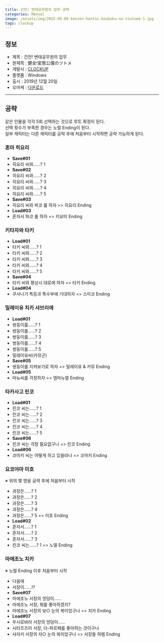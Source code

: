 ```yaml
---
title: 건전! 변태공무원의 업무 공략
categories: Manual
image: /assets/img/2025-05-06-kenzen-hentai-kouboku-no-tsutome-1.jpg
tags: clockup
---
```


## 정보

* 제목 : 건전! 변태공무원의 업무
* 원제목 : 健全!変態公僕のツトメ
* 개발사 : [CLOCKUP](/tags/clockup)
* 플랫폼 : Windows
* 출시 : 2019년 12월 20일
* 오마케 : [다운로드](/assets/omake/kenzen-hentai-kouboku-no-tsutome.zip)

---

## 공략

같은 인물을 각각 5회 선택하는 것으로 루트 확정이 된다.  
선택 횟수가 부족한 경우는 노멀 Ending이 된다.  
일부 캐릭터는 다른 캐릭터를 공략 후에 처음부터 시작하면 공략 가능하게 된다.  


### 혼마 히요리

* **Save#01**
* 히요리 씨와……? 1
* **Save#02**
* 히요리 씨와……? 2
* 히요리 씨와……? 3
* 히요리 씨와……? 4
* 히요리 씨와……? 5
* **Save#03**
* 히요리 씨와 파코 롤 하자 => 히요리 Ending
* **Load#03**
* 혼자서 파코 롤 하자 => 키요미 Ending

### 키타자와 타키
* **Load#01**
* 타키 씨와……? 1
* 타키 씨와……? 2
* 타키 씨와……? 3
* 타키 씨와……? 4
* 타키 씨와……? 5
* **Save#04**
* 타키 씨와 평상시 대로에 하자 => 타키 Ending
* **Load#04**
* 쿠사나기 특등과 특수부에 기대하자 => 스미코 Ending

### 밀레이유 치카 샤브리에

* **Load#01**
* 쌍둥이를……? 1
* 쌍둥이를……? 2
* 쌍둥이를……? 3
* 쌍둥이를……? 4
* 쌍둥이를……? 5
* 밀레이유씨(카뮤군)
* **Save#05**
* 쌍둥이를 지켜보기로 하자 => 밀레이유 & 카뮤 Ending
* **Load#05**
* 마뉴씨를 걱정하자 => 엠마뉴엘 Ending

### 타카사고 린코

* **Load#01**
* 린코 씨는……? 1
* 린코 씨는……? 2
* 린코 씨는……? 3
* 린코 씨는……? 4
* 린코 씨는……? 5
* **Save#06**
* 린코 씨는 걱정 필요없구나 => 린코 Ending
* **Load#06**
* 코마키 씨는 어떻게 하고 있을라나 => 코마키 Ending

### 요코야마 미호

※ 위의 몇 명을 공략 후에 처음부터 시작  
* 과장은……? 1
* 과장은……? 2
* 과장은……? 3
* 과장은……? 4
* 과장은……? 5 => 미호 Ending
* **Load#02**
* 혼자서……? 1
* 혼자서……? 2
* 혼자서……? 3
* 린코 씨는……? 1 => 노멀 Ending

### 마에조노 치카

※ 노멀 Ending 이후 처음부터 시작  
* 다음에
* 서장이……!?
* **Save#07**
* 마에조노 서장의 엉덩이……
* 마에조노 서장, 뭐를 좋아하겠지?
* 마에조노 서장의 보○ 눈의 복이었구나 => 치카 Ending
* **Load#07**
* 우시로바라 서장의 엉덩이……
* 시타츠즈미 서장, 더-파르페를 좋아하는 것이구나
* 샤자키 서장의 자○ 눈의 복이었구나 => 서장들 하렘 Ending

